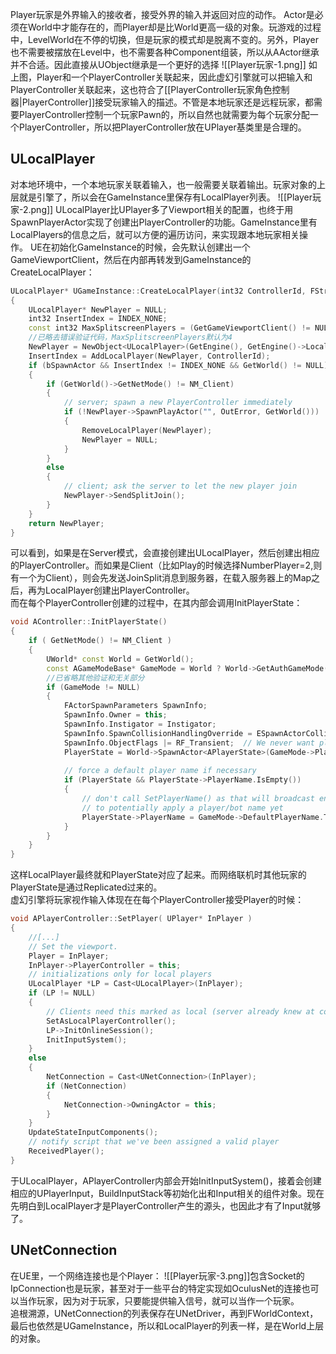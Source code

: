 Player玩家是外界输入的接收者，接受外界的输入并返回对应的动作。
Actor是必须在World中才能存在的，而Player却是比World更高一级的对象。玩游戏的过程中，LevelWorld在不停的切换，但是玩家的模式却是脱离不变的。另外，Player也不需要被摆放在Level中，也不需要各种Component组装，所以从AActor继承并不合适。因此直接从UObject继承是一个更好的选择
![[Player玩家-1.png]]
如上图，Player和一个PlayerController关联起来，因此虚幻引擎就可以把输入和PlayerController关联起来，这也符合了[[PlayerController玩家角色控制器|PlayerController]]接受玩家输入的描述。不管是本地玩家还是远程玩家，都需要PlayerController控制一个玩家Pawn的，所以自然也就需要为每个玩家分配一个PlayerController，所以把PlayerController放在UPlayer基类里是合理的。

## ULocalPlayer
对本地环境中，一个本地玩家关联着输入，也一般需要关联着输出。玩家对象的上层就是引擎了，所以会在GameInstance里保存有LocalPlayer列表。
![[Player玩家-2.png]]
ULocalPlayer比UPlayer多了Viewport相关的配置，也终于用SpawnPlayerActor实现了创建出PlayerController的功能。GameInstance里有LocalPlayers的信息之后，就可以方便的遍历访问，来实现跟本地玩家相关操作。
UE在初始化GameInstance的时候，会先默认创建出一个GameViewportClient，然后在内部再转发到GameInstance的CreateLocalPlayer：
```cpp
ULocalPlayer* UGameInstance::CreateLocalPlayer(int32 ControllerId, FString& OutError, bool bSpawnActor)
{
	ULocalPlayer* NewPlayer = NULL;
	int32 InsertIndex = INDEX_NONE;
	const int32 MaxSplitscreenPlayers = (GetGameViewportClient() != NULL) ? GetGameViewportClient()->MaxSplitscreenPlayers : 1;
    //已略去错误验证代码，MaxSplitscreenPlayers默认为4
	NewPlayer = NewObject<ULocalPlayer>(GetEngine(), GetEngine()->LocalPlayerClass);
	InsertIndex = AddLocalPlayer(NewPlayer, ControllerId);
	if (bSpawnActor && InsertIndex != INDEX_NONE && GetWorld() != NULL)
	{
		if (GetWorld()->GetNetMode() != NM_Client)
		{
			// server; spawn a new PlayerController immediately
			if (!NewPlayer->SpawnPlayActor("", OutError, GetWorld()))
			{
				RemoveLocalPlayer(NewPlayer);
				NewPlayer = NULL;
			}
		}
		else
		{
			// client; ask the server to let the new player join
			NewPlayer->SendSplitJoin();
		}
	}
	return NewPlayer;
}
```
可以看到，如果是在Server模式，会直接创建出ULocalPlayer，然后创建出相应的PlayerController。而如果是Client（比如Play的时候选择NumberPlayer=2,则有一个为Client），则会先发送JoinSplit消息到服务器，在载入服务器上的Map之后，再为LocalPlayer创建出PlayerController。  
而在每个PlayerController创建的过程中，在其内部会调用InitPlayerState：
```cpp
void AController::InitPlayerState()
{
	if ( GetNetMode() != NM_Client )
	{
		UWorld* const World = GetWorld();
		const AGameModeBase* GameMode = World ? World->GetAuthGameMode() : NULL;
		//已省略其他验证和无关部分
		if (GameMode != NULL)
		{
			FActorSpawnParameters SpawnInfo;
			SpawnInfo.Owner = this;
			SpawnInfo.Instigator = Instigator;
			SpawnInfo.SpawnCollisionHandlingOverride = ESpawnActorCollisionHandlingMethod::AlwaysSpawn;
			SpawnInfo.ObjectFlags |= RF_Transient;	// We never want player states to save into a map
			PlayerState = World->SpawnActor<APlayerState>(GameMode->PlayerStateClass, SpawnInfo );
	
			// force a default player name if necessary
			if (PlayerState && PlayerState->PlayerName.IsEmpty())
			{
				// don't call SetPlayerName() as that will broadcast entry messages but the GameMode hasn't had a chance
				// to potentially apply a player/bot name yet
				PlayerState->PlayerName = GameMode->DefaultPlayerName.ToString();
			}
		}
	}
}
```
这样LocalPlayer最终就和PlayerState对应了起来。而网络联机时其他玩家的PlayerState是通过Replicated过来的。  
虚幻引擎将玩家视作输入体现在在每个PlayerController接受Player的时候：
```cpp
void APlayerController::SetPlayer( UPlayer* InPlayer )
{
    //[...]
	// Set the viewport.
	Player = InPlayer;
	InPlayer->PlayerController = this;
	// initializations only for local players
	ULocalPlayer *LP = Cast<ULocalPlayer>(InPlayer);
	if (LP != NULL)
	{
		// Clients need this marked as local (server already knew at construction time)
		SetAsLocalPlayerController();
		LP->InitOnlineSession();
		InitInputSystem();
	}
	else
	{
		NetConnection = Cast<UNetConnection>(InPlayer);
		if (NetConnection)
		{
			NetConnection->OwningActor = this;
		}
	}
	UpdateStateInputComponents();
	// notify script that we've been assigned a valid player
	ReceivedPlayer();
}
```
于ULocalPlayer，APlayerController内部会开始InitInputSystem()，接着会创建相应的UPlayerInput，BuildInputStack等初始化出和Input相关的组件对象。现在先明白到LocalPlayer才是PlayerController产生的源头，也因此才有了Input就够了。
## UNetConnection
在UE里，一个网络连接也是个Player：
![[Player玩家-3.png]]包含Socket的IpConnection也是玩家，甚至对于一些平台的特定实现如OculusNet的连接也可以当作玩家，因为对于玩家，只要能提供输入信号，就可以当作一个玩家。  
追根溯源，UNetConnection的列表保存在UNetDriver，再到FWorldContext，最后也依然是UGameInstance，所以和LocalPlayer的列表一样，是在World上层的对象。  